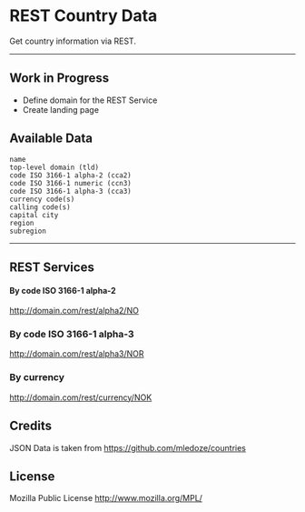 REST Country Data
=====================

Get country information via REST. 

----------

Work in Progress
---------
- Define domain for the REST Service
- Create landing page

Available Data
---------

    name
    top-level domain (tld)
    code ISO 3166-1 alpha-2 (cca2)
    code ISO 3166-1 numeric (ccn3)
    code ISO 3166-1 alpha-3 (cca3)
    currency code(s)
    calling code(s)
    capital city
    region
    subregion
----------

REST Services
---------
#### By code ISO 3166-1 alpha-2
http://domain.com/rest/alpha2/NO

### By code ISO 3166-1 alpha-3
http://domain.com/rest/alpha3/NOR

### By currency
http://domain.com/rest/currency/NOK

Credits
---------
JSON Data is taken from https://github.com/mledoze/countries

License
---------
Mozilla Public License http://www.mozilla.org/MPL/
